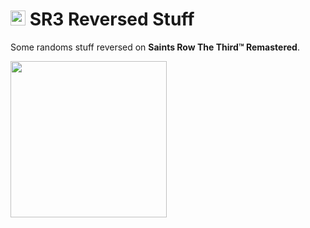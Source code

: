 # <img src="https://i.imgur.com/FVFGXkr.png" width="24" height="24"> SR3 Reversed Stuff

Some randoms stuff reversed on **Saints Row The Third™ Remastered**.

<img src="https://user-images.githubusercontent.com/30273537/235304777-ddc7717b-be6c-4860-b491-ff444e88032a.gif" width="250">
